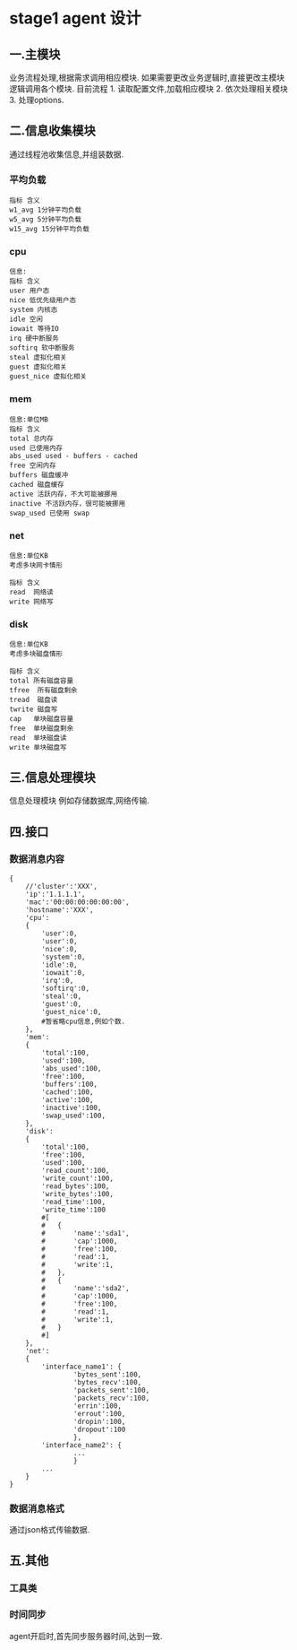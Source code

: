 # stage1 agent 设计
## 一.主模块
业务流程处理,根据需求调用相应模块.
如果需要更改业务逻辑时,直接更改主模块逻辑调用各个模块.
目前流程
	1. 读取配置文件,加载相应模块
	2. 依次处理相关模块
	3. 处理options.

## 二.信息收集模块
通过线程池收集信息,并组装数据.

### 平均负载
	指标 含义
	w1_avg 1分钟平均负载
	w5_avg 5分钟平均负载
	w15_avg 15分钟平均负载

### cpu
	信息:
	指标 含义
	user 用户态
	nice 低优先级用户态
	system 内核态
	idle 空闲
	iowait 等待IO
	irq 硬中断服务	
	softirq 软中断服务
	steal 虚拟化相关
	guest 虚拟化相关
	guest_nice 虚拟化相关

### mem
	信息:单位MB
	指标 含义
	total 总内存
	used 已使用内存
	abs_used used - buffers - cached
	free 空闲内存
	buffers 磁盘缓冲
	cached 磁盘缓存
	active 活跃内存，不大可能被挪用
	inactive 不活跃内存，很可能被挪用
	swap_used 已使用 swap

### net	
	信息:单位KB
	考虑多块网卡情形

	指标 含义
	read  网络读
	write 网络写


### disk
	信息:单位KB
	考虑多块磁盘情形

	指标 含义
	total 所有磁盘容量
	tfree  所有磁盘剩余
	tread  磁盘读
	twrite 磁盘写
	cap   单块磁盘容量
	free  单块磁盘剩余
	read  单块磁盘读
	write 单块磁盘写


## 三.信息处理模块
信息处理模块
例如存储数据库,网络传输.

## 四.接口
### 数据消息内容
	{
		//'cluster':'XXX',
		'ip':'1.1.1.1',
		'mac':'00:00:00:00:00:00',
		'hostname':'XXX',
		'cpu':
		{
			'user':0,
			'user':0,
			'nice':0,
			'system':0,
			'idle':0,
			'iowait':0,
			'irq':0,
			'softirq':0,
			'steal':0,
			'guest':0,
			'guest_nice':0,
			#暂省略cpu信息,例如个数.
		},
		'mem':
		{
			'total':100,
			'used':100,
			'abs_used':100,
			'free':100,
			'buffers':100,
			'cached':100,
			'active':100,
			'inactive':100,
			'swap_used':100,
		},
		'disk':
		{
			'total':100,
			'free':100,
            'used':100,
			'read_count':100,
			'write_count':100,
            'read_bytes':100,
            'write_bytes':100,
            'read_time':100,
            'write_time':100
			#[
			#	{
			#		'name':'sda1',
			#		'cap':1000,
			#		'free':100,
			#		'read':1,
			#		'write':1,
			#	},
			#	{
			#		'name':'sda2',
			#		'cap':1000,
			#		'free':100,
			#		'read':1,
			#		'write':1,
			#	}
			#]
		},
		'net':
		{
            'interface_name1': {
                    'bytes_sent':100,
                    'bytes_recv':100,
                    'packets_sent':100,
                    'packets_recv':100,
                    'errin':100,
                    'errout':100,
                    'dropin':100,
                    'dropout':100
                    },
            'interface_name2': {
                    ...
                    }
            ...
		}
	}

### 数据消息格式
通过json格式传输数据.

## 五.其他

### 工具类

### 时间同步
agent开启时,首先同步服务器时间,达到一致.

